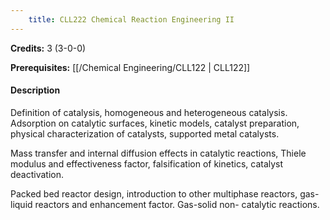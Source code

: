```yaml
---
    title: CLL222 Chemical Reaction Engineering II
---
```

**Credits:** 3 (3-0-0)



**Prerequisites:** [[/Chemical Engineering/CLL122 | CLL122]]

#### Description 
Definition of catalysis, homogeneous and heterogeneous catalysis. Adsorption on catalytic surfaces, kinetic models, catalyst preparation, physical characterization of catalysts, supported metal catalysts.

Mass transfer and internal diffusion effects in catalytic reactions, Thiele modulus and effectiveness factor, falsification of kinetics, catalyst deactivation.

Packed bed reactor design, introduction to other multiphase reactors, gas-liquid reactors and enhancement factor. Gas-solid non- catalytic reactions.